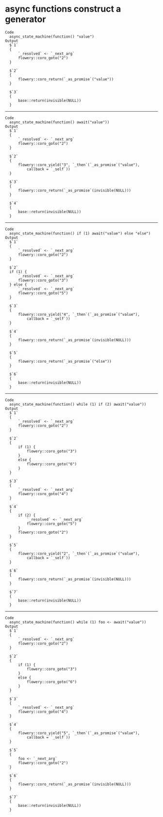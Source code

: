 # async functions construct a generator

    Code
      async_state_machine(function() "value")
    Output
      $`1`
      {
          `_resolved` <- `_next_arg`
          flowery::coro_goto("2")
      }
      
      $`2`
      {
          flowery::coro_return(`_as_promise`("value"))
      }
      
      $`3`
      {
          base::return(invisible(NULL))
      }
      

---

    Code
      async_state_machine(function() await("value"))
    Output
      $`1`
      {
          `_resolved` <- `_next_arg`
          flowery::coro_goto("2")
      }
      
      $`2`
      {
          flowery::coro_yield("3", `_then`(`_as_promise`("value"), 
              callback = `_self`))
      }
      
      $`3`
      {
          flowery::coro_return(`_as_promise`(invisible(NULL)))
      }
      
      $`4`
      {
          base::return(invisible(NULL))
      }
      

---

    Code
      async_state_machine(function() if (1) await("value") else "else")
    Output
      $`1`
      {
          `_resolved` <- `_next_arg`
          flowery::coro_goto("2")
      }
      
      $`2`
      if (1) {
          `_resolved` <- `_next_arg`
          flowery::coro_goto("3")
      } else {
          `_resolved` <- `_next_arg`
          flowery::coro_goto("5")
      }
      
      $`3`
      {
          flowery::coro_yield("4", `_then`(`_as_promise`("value"), 
              callback = `_self`))
      }
      
      $`4`
      {
          flowery::coro_return(`_as_promise`(invisible(NULL)))
      }
      
      $`5`
      {
          flowery::coro_return(`_as_promise`("else"))
      }
      
      $`6`
      {
          base::return(invisible(NULL))
      }
      

---

    Code
      async_state_machine(function() while (1) if (2) await("value"))
    Output
      $`1`
      {
          `_resolved` <- `_next_arg`
          flowery::coro_goto("2")
      }
      
      $`2`
      {
          if (1) {
              flowery::coro_goto("3")
          }
          else {
              flowery::coro_goto("6")
          }
      }
      
      $`3`
      {
          `_resolved` <- `_next_arg`
          flowery::coro_goto("4")
      }
      
      $`4`
      {
          if (2) {
              `_resolved` <- `_next_arg`
              flowery::coro_goto("5")
          }
          flowery::coro_goto("2")
      }
      
      $`5`
      {
          flowery::coro_yield("2", `_then`(`_as_promise`("value"), 
              callback = `_self`))
      }
      
      $`6`
      {
          flowery::coro_return(`_as_promise`(invisible(NULL)))
      }
      
      $`7`
      {
          base::return(invisible(NULL))
      }
      

---

    Code
      async_state_machine(function() while (1) foo <- await("value"))
    Output
      $`1`
      {
          `_resolved` <- `_next_arg`
          flowery::coro_goto("2")
      }
      
      $`2`
      {
          if (1) {
              flowery::coro_goto("3")
          }
          else {
              flowery::coro_goto("6")
          }
      }
      
      $`3`
      {
          `_resolved` <- `_next_arg`
          flowery::coro_goto("4")
      }
      
      $`4`
      {
          flowery::coro_yield("5", `_then`(`_as_promise`("value"), 
              callback = `_self`))
      }
      
      $`5`
      {
          foo <- `_next_arg`
          flowery::coro_goto("2")
      }
      
      $`6`
      {
          flowery::coro_return(`_as_promise`(invisible(NULL)))
      }
      
      $`7`
      {
          base::return(invisible(NULL))
      }
      

